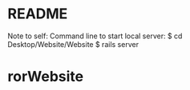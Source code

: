 # README
Note to self: Command line to start local server:
$ cd Desktop/Website/Website
$ rails server

# rorWebsite
